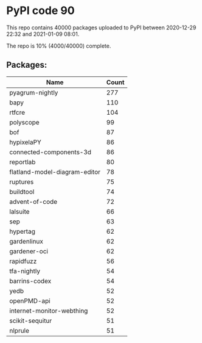 # PyPI code 90

This repo contains 40000 packages uploaded to PyPI between 
2020-12-29 22:32 and 2021-01-09 08:01.

The repo is 10% (4000/40000) complete.

## Packages:

| Name  | Count |
| ----- | ----- |
| pyagrum-nightly | 277 |
| bapy | 110 |
| rtfcre | 104 |
| polyscope | 99 |
| bof | 87 |
| hypixelaPY | 86 |
| connected-components-3d | 86 |
| reportlab | 80 |
| flatland-model-diagram-editor | 78 |
| ruptures | 75 |
| buildtool | 74 |
| advent-of-code | 72 |
| lalsuite | 66 |
| sep | 63 |
| hypertag | 62 |
| gardenlinux | 62 |
| gardener-oci | 62 |
| rapidfuzz | 56 |
| tfa-nightly | 54 |
| barrins-codex | 54 |
| yedb | 52 |
| openPMD-api | 52 |
| internet-monitor-webthing | 52 |
| scikit-sequitur | 51 |
| nlprule | 51 |


